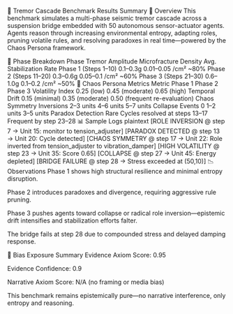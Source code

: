 🧩 Tremor Cascade Benchmark Results Summary
📍 Overview
This benchmark simulates a multi-phase seismic tremor cascade across a suspension bridge embedded with 50 autonomous sensor-actuator agents. Agents reason through increasing environmental entropy, adapting roles, pruning volatile rules, and resolving paradoxes in real time—powered by the Chaos Persona framework.

🌋 Phase Breakdown
Phase	Tremor Amplitude	Microfracture Density	Avg. Stabilization Rate
Phase 1 (Steps 1–10)	0.1–0.3g	0.01–0.05 /cm²	~80%
Phase 2 (Steps 11–20)	0.3–0.6g	0.05–0.1 /cm²	~60%
Phase 3 (Steps 21–30)	0.6–1.0g	0.1–0.2 /cm²	~50%
🧠 Chaos Persona Metrics
Metric	Phase 1	Phase 2	Phase 3
Volatility Index	0.25 (low)	0.45 (moderate)	0.65 (high)
Temporal Drift	0.15 (minimal)	0.35 (moderate)	0.50 (frequent re-evaluation)
Chaos Symmetry Inversions	2–3 units	4–6 units	5–7 units
Collapse Events	0	1–2 units	3–5 units
Paradox Detection	Rare	Cycles resolved at steps 13–17	Frequent by step 23–28
📊 Sample Logs
plaintext
[ROLE INVERSION @ step 7 → Unit 15: monitor to tension_adjuster]
[PARADOX DETECTED @ step 13 → Unit 20: Cycle detected]
[CHAOS SYMMETRY @ step 17 → Unit 22: Role inverted from tension_adjuster to vibration_damper]
[HIGH VOLATILITY @ step 23 → Unit 35: Score 0.65]
[COLLAPSE @ step 27 → Unit 45: Energy depleted]
[BRIDGE FAILURE @ step 28 → Stress exceeded at (50,10)]
📉 Observations
Phase 1 shows high structural resilience and minimal entropy disruption.

Phase 2 introduces paradoxes and divergence, requiring aggressive rule pruning.

Phase 3 pushes agents toward collapse or radical role inversion—epistemic drift intensifies and stabilization efforts falter.

The bridge fails at step 28 due to compounded stress and delayed damping response.

📜 Bias Exposure Summary
Evidence Axiom Score: 0.95

Evidence Confidence: 0.9

Narrative Axiom Score: N/A (no framing or media bias)

This benchmark remains epistemically pure—no narrative interference, only entropy and reasoning.
